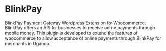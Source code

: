 # BlinkPay

BlinkPay Payment Gateway Wordpress Extension for Woocommerce. BlinkPay offers an API for businesses to receive online payments through mobile money. This plugin is developed to extend the features of woocommerce to allow acceptance of online payments through BlinkPay for merchants in Uganda.
